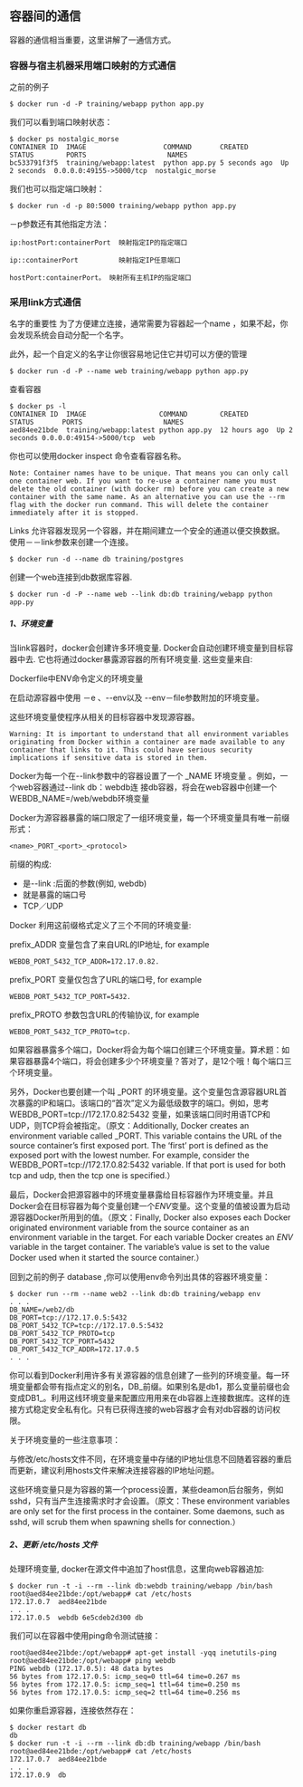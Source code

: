 ## 容器间的通信
容器的通信相当重要，这里讲解了一通信方式。
### 容器与宿主机器采用端口映射的方式通信

之前的例子

	$ docker run -d -P training/webapp python app.py

我们可以看到端口映射状态：

	$ docker ps nostalgic_morse
	CONTAINER ID  IMAGE                   COMMAND       CREATED        STATUS        PORTS                    NAMES
	bc533791f3f5  training/webapp:latest  python app.py 5 seconds ago  Up 2 seconds  0.0.0.0:49155->5000/tcp  nostalgic_morse

我们也可以指定端口映射：

	$ docker run -d -p 80:5000 training/webapp python app.py

－p参数还有其他指定方法：

	ip:hostPort:containerPort  映射指定IP的指定端口

	ip::containerPort          映射指定IP任意端口
	
	hostPort:containerPort。	映射所有主机IP的指定端口
	
### 采用link方式通信

名字的重要性
为了方便建立连接，通常需要为容器起一个name ，如果不起，你会发现系统会自动分配一个名字。

此外，起一个自定义的名字让你很容易地记住它并切可以方便的管理

	$ docker run -d -P --name web training/webapp python app.py

查看容器

	$ docker ps -l
	CONTAINER ID  IMAGE                  COMMAND        CREATED       STATUS       PORTS                    NAMES
	aed84ee21bde  training/webapp:latest python app.py  12 hours ago  Up 2 seconds 0.0.0.0:49154->5000/tcp  web

你也可以使用docker inspect 命令查看容器名称。

	Note: Container names have to be unique. That means you can only call one container web. If you want to re-use a container name you must delete the old container (with docker rm) before you can create a new container with the same name. As an alternative you can use the --rm flag with the docker run command. This will delete the container immediately after it is stopped.


Links 允许容器发现另一个容器，并在期间建立一个安全的通道以便交换数据。 使用－－link参数来创建一个连接。
	
	$ docker run -d --name db training/postgres
	
创建一个web连接到db数据库容器.

	$ docker run -d -P --name web --link db:db training/webapp python app.py


##### 1、环境变量


当link容器时，docker会创建许多环境变量. Docker会自动创建环境变量到目标容器中去. 它也将通过docker暴露源容器的所有环境变量. 这些变量来自:

Dockerfile中ENV命令定义的环境变量

在启动源容器中使用 －e 、--env以及  --env－file参数附加的环境变量。

这些环境变量使程序从相关的目标容器中发现源容器。

	Warning: It is important to understand that all environment variables originating from Docker within a container are made available to any container that links to it. This could have serious security implications if sensitive data is stored in them.

Docker为每一个在--link参数中的容器设置了一个 <alias>_NAME 环境变量 。例如，一个web容器通过--link db：webdb连 接db容器，将会在web容器中创建一个WEBDB_NAME=/web/webdb环境变量

Docker为源容器暴露的端口限定了一组环境变量，每一个环境变量具有唯一前缀形式：

	<name>_PORT_<port>_<protocol>

前缀的构成:

* <name> 是--link :后面的参数(例如, webdb)
* <port>就是暴露的端口号
* <protocol> TCP／UDP

Docker 利用这前缀格式定义了三个不同的环境变量:

prefix_ADDR 变量包含了来自URL的IP地址, for example 

	WEBDB_PORT_5432_TCP_ADDR=172.17.0.82.

prefix_PORT 变量仅包含了URL的端口号, for example 

	WEBDB_PORT_5432_TCP_PORT=5432.

prefix_PROTO 参数包含URL的传输协议, for example 

	WEBDB_PORT_5432_TCP_PROTO=tcp.

如果容器暴露多个端口，Docker将会为每个端口创建三个环境变量。算术题：如果容器暴露4个端口，将会创建多少个环境变量？答对了，是12个哦！每个端口三个环境变量。

另外，Docker也要创建一个叫 <alias>_PORT 的环境变量。这个变量包含源容器URL首次暴露的IP和端口。该端口的“首次”定义为最低级数字的端口。例如，思考WEBDB_PORT=tcp://172.17.0.82:5432 变量，如果该端口同时用语TCP和UDP，则TCP将会被指定。（原文：Additionally, Docker creates an environment variable called <alias>_PORT. This variable contains the URL of the source container’s first exposed port. The ‘first’ port is defined as the exposed port with the lowest number. For example, consider the WEBDB_PORT=tcp://172.17.0.82:5432 variable. If that port is used for both tcp and udp, then the tcp one is specified.）

最后，Docker会把源容器中的环境变量暴露给目标容器作为环境变量。并且Docker会在目标容器为每个变量创建一个<alias>_ENV_<name>变量。这个变量的值被设置为启动源容器Docker所用到的值。（原文：Finally, Docker also exposes each Docker originated environment variable from the source container as an environment variable in the target. For each variable Docker creates an <alias>_ENV_<name> variable in the target container. The variable’s value is set to the value Docker used when it started the source container.）

回到之前的例子 database ,你可以使用env命令列出具体的容器环境变量： 

    $ docker run --rm --name web2 --link db:db training/webapp env
    . . .
    DB_NAME=/web2/db
    DB_PORT=tcp://172.17.0.5:5432
    DB_PORT_5432_TCP=tcp://172.17.0.5:5432
    DB_PORT_5432_TCP_PROTO=tcp
    DB_PORT_5432_TCP_PORT=5432
    DB_PORT_5432_TCP_ADDR=172.17.0.5
    . . .

你可以看到Docker利用许多有关源容器的信息创建了一些列的环境变量。每一环境变量都会带有指点定义的别名，DB_前缀。如果别名是db1，那么变量前缀也会变成DB1_。利用这线环境变量来配置应用用来在db容器上连接数据库。这样的连接方式稳定安全私有化。只有已获得连接的web容器才会有对db容器的访问权限。
 
关于环境变量的一些注意事项：

与修改/etc/hosts文件不同，在环境变量中存储的IP地址信息不回随着容器的重启而更新，建议利用hosts文件来解决连接容器的IP地址问题。

这些环境变量只是为容器的第一个process设置，某些deamon后台服务，例如sshd，只有当产生连接需求时才会设置。（原文：These environment variables are only set for the first process in the container. Some daemons, such as sshd, will scrub them when spawning shells for connection.）

##### 2、更新 /etc/hosts 文件
处理环境变量, docker在源文件中追加了host信息，这里向web容器追加:

	$ docker run -t -i --rm --link db:webdb training/webapp /bin/bash
	root@aed84ee21bde:/opt/webapp# cat /etc/hosts
	172.17.0.7  aed84ee21bde
	. . .
	172.17.0.5  webdb 6e5cdeb2d300 db

我们可以在容器中使用ping命令测试链接：

	root@aed84ee21bde:/opt/webapp# apt-get install -yqq inetutils-ping
	root@aed84ee21bde:/opt/webapp# ping webdb
	PING webdb (172.17.0.5): 48 data bytes
	56 bytes from 172.17.0.5: icmp_seq=0 ttl=64 time=0.267 ms
	56 bytes from 172.17.0.5: icmp_seq=1 ttl=64 time=0.250 ms
	56 bytes from 172.17.0.5: icmp_seq=2 ttl=64 time=0.256 ms


如果你重启源容器，连接依然存在：

	$ docker restart db
	db
	$ docker run -t -i --rm --link db:db training/webapp /bin/bash
	root@aed84ee21bde:/opt/webapp# cat /etc/hosts
	172.17.0.7  aed84ee21bde
	. . .
	172.17.0.9  db